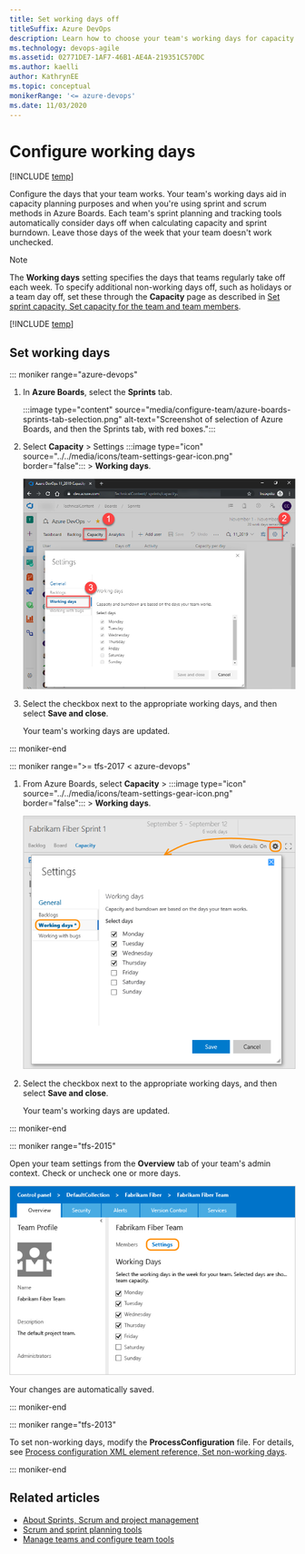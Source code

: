 ```yaml
---
title: Set working days off
titleSuffix: Azure DevOps
description: Learn how to choose your team's working days for capacity planning purposes in Azure Boards.  
ms.technology: devops-agile
ms.assetid: 02771DE7-1AF7-46B1-AE4A-219351C570DC
ms.author: kaelli
author: KathrynEE
ms.topic: conceptual
monikerRange: '<= azure-devops'
ms.date: 11/03/2020
---
```


# Configure working days  

[!INCLUDE [temp](../../boards/includes/version-all.md)]

Configure the days that your team works. Your team's working days aid in capacity planning purposes and when you're using sprint and scrum methods in Azure Boards. Each team's sprint planning and tracking tools automatically consider days off when calculating capacity and sprint burndown. Leave those days of the week that your team doesn't work unchecked.

> [!NOTE]   
> The **Working days** setting specifies the days that teams regularly take off each week. To specify additional non-working days off, such as holidays or a team day off, set these through the **Capacity** page as described in [Set sprint capacity, Set capacity for the team and team members](../../boards/sprints/set-capacity.md#set-team-capacity).

[!INCLUDE [temp](includes/prerequisites-team-settings.md)]

<a id="team-services-work-days" />  

## Set working days  

::: moniker range="azure-devops"

1. In **Azure Boards**, select the **Sprints** tab.

   :::image type="content" source="media/configure-team/azure-boards-sprints-tab-selection.png" alt-text="Screenshot of selection of Azure Boards, and then the Sprints tab, with red boxes.":::

2. Select **Capacity** > Settings :::image type="icon" source="../../media/icons/team-settings-gear-icon.png" border="false"::: > **Working days**.

   ![Capacity page, Settings, Working days](media/capacity-planning-open-team-settings-new-nav.png)

3. Select the checkbox next to the appropriate working days, and then select **Save and close**.

   Your team's working days are updated.

::: moniker-end

::: moniker range=">= tfs-2017 < azure-devops" 

1. From Azure Boards, select **Capacity** > :::image type="icon" source="../../media/icons/team-settings-gear-icon.png" border="false"::: > **Working days**.

   ![Capacity page, Settings, Working days](../../boards/plans/media/capacity-planning-open-team-settings-tfs-15.png)  

2. Select the checkbox next to the appropriate working days, and then select **Save and close**.

   Your team's working days are updated.

::: moniker-end

::: moniker range="tfs-2015"   

<a  id="tfs-2015-work-days" />  

Open your team settings from the **Overview** tab of your team's admin context. Check or uncheck one or more days.

   ![Team settings page for default working days](../../boards/plans/media/ALM_DS_WorkingDaysOff.png)  

   Your changes are automatically saved.

::: moniker-end

::: moniker range="tfs-2013" 

To set non-working days, modify the **ProcessConfiguration** file. For details, see [Process configuration XML element reference, Set non-working days](../../reference/xml/process-configuration-xml-element.md#weekend_days). 

::: moniker-end

## Related articles

- [About Sprints, Scrum and project management](../../boards/sprints/scrum-overview.md) 
- [Scrum and sprint planning tools](../../boards/sprints/scrum-key-concepts.md)
- [Manage teams and configure team tools](manage-teams.md)
